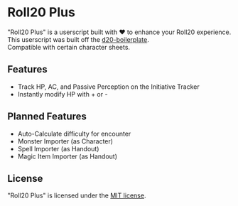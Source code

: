 # Roll20 Plus

"Roll20 Plus" is a userscript built with ♥ to enhance your Roll20 experience.  
This userscript was built off the [d20-boilerplate](https://github.com/kcaf/d20-boilerplate).  
Compatible  with certain character sheets.

## Features
- Track HP, AC, and Passive Perception on the Initiative Tracker
- Instantly modify HP with + or -

## Planned Features
- Auto-Calculate difficulty for encounter
- Monster Importer (as Character)
- Spell Importer (as Handout)
- Magic Item Importer (as Handout)

## License
"Roll20 Plus" is licensed under the [MIT license](https://opensource.org/licenses/MIT).
